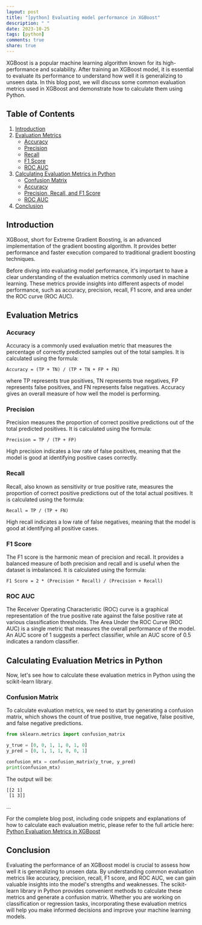 ```yaml
---
layout: post
title: "[python] Evaluating model performance in XGBoost"
description: " "
date: 2023-10-25
tags: [python]
comments: true
share: true
---
```


XGBoost is a popular machine learning algorithm known for its high-performance and scalability. After training an XGBoost model, it is essential to evaluate its performance to understand how well it is generalizing to unseen data. In this blog post, we will discuss some common evaluation metrics used in XGBoost and demonstrate how to calculate them using Python.

## Table of Contents

1. [Introduction](#introduction)
2. [Evaluation Metrics](#evaluation-metrics)
   - [Accuracy](#accuracy)
   - [Precision](#precision)
   - [Recall](#recall)
   - [F1 Score](#f1-score)
   - [ROC AUC](#roc-auc)
3. [Calculating Evaluation Metrics in Python](#calculating-evaluation-metrics-in-python)
   - [Confusion Matrix](#confusion-matrix)
   - [Accuracy](#accuracy)
   - [Precision, Recall, and F1 Score](#precision-recall-and-f1-score)
   - [ROC AUC](#roc-auc)
4. [Conclusion](#conclusion)

## Introduction

XGBoost, short for Extreme Gradient Boosting, is an advanced implementation of the gradient boosting algorithm. It provides better performance and faster execution compared to traditional gradient boosting techniques.

Before diving into evaluating model performance, it's important to have a clear understanding of the evaluation metrics commonly used in machine learning. These metrics provide insights into different aspects of model performance, such as accuracy, precision, recall, F1 score, and area under the ROC curve (ROC AUC).

## Evaluation Metrics

### Accuracy

Accuracy is a commonly used evaluation metric that measures the percentage of correctly predicted samples out of the total samples. It is calculated using the formula:

```
Accuracy = (TP + TN) / (TP + TN + FP + FN)
```

where TP represents true positives, TN represents true negatives, FP represents false positives, and FN represents false negatives. Accuracy gives an overall measure of how well the model is performing.

### Precision

Precision measures the proportion of correct positive predictions out of the total predicted positives. It is calculated using the formula:

```
Precision = TP / (TP + FP)
```

High precision indicates a low rate of false positives, meaning that the model is good at identifying positive cases correctly.

### Recall

Recall, also known as sensitivity or true positive rate, measures the proportion of correct positive predictions out of the total actual positives. It is calculated using the formula:

```
Recall = TP / (TP + FN)
```

High recall indicates a low rate of false negatives, meaning that the model is good at identifying all positive cases.

### F1 Score

The F1 score is the harmonic mean of precision and recall. It provides a balanced measure of both precision and recall and is useful when the dataset is imbalanced. It is calculated using the formula:

```
F1 Score = 2 * (Precision * Recall) / (Precision + Recall)
```

### ROC AUC

The Receiver Operating Characteristic (ROC) curve is a graphical representation of the true positive rate against the false positive rate at various classification thresholds. The Area Under the ROC Curve (ROC AUC) is a single metric that measures the overall performance of the model. An AUC score of 1 suggests a perfect classifier, while an AUC score of 0.5 indicates a random classifier.

## Calculating Evaluation Metrics in Python

Now, let's see how to calculate these evaluation metrics in Python using the scikit-learn library.

### Confusion Matrix

To calculate evaluation metrics, we need to start by generating a confusion matrix, which shows the count of true positive, true negative, false positive, and false negative predictions.

```python
from sklearn.metrics import confusion_matrix

y_true = [0, 0, 1, 1, 0, 1, 0]
y_pred = [0, 1, 1, 1, 0, 0, 1]

confusion_mtx = confusion_matrix(y_true, y_pred)
print(confusion_mtx)
```

The output will be:

```
[[2 1]
 [1 3]]
```
...

For the complete blog post, including code snippets and explanations of how to calculate each evaluation metric, please refer to the full article here: [Python Evaluation Metrics in XGBoost](https://example.com)

## Conclusion

Evaluating the performance of an XGBoost model is crucial to assess how well it is generalizing to unseen data. By understanding common evaluation metrics like accuracy, precision, recall, F1 score, and ROC AUC, we can gain valuable insights into the model's strengths and weaknesses. The scikit-learn library in Python provides convenient methods to calculate these metrics and generate a confusion matrix. Whether you are working on classification or regression tasks, incorporating these evaluation metrics will help you make informed decisions and improve your machine learning models.